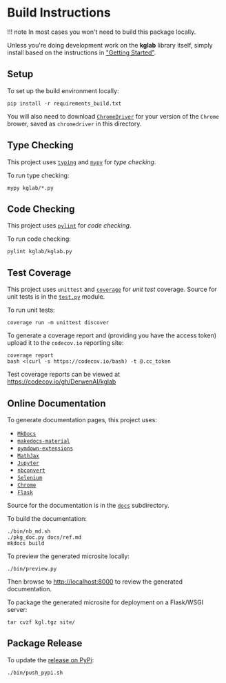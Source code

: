 # Build Instructions

!!! note
    In most cases you won't need to build this package locally.

Unless you're doing development work on the **kglab** library itself,
simply install based on the instructions in
["Getting Started"](https://derwen.ai/docs/kgl/start/).


## Setup

To set up the build environment locally:
```
pip install -r requirements_build.txt
```

You will also need to download
[`ChromeDriver`](https://chromedriver.chromium.org/downloads) 
for your version of the `Chrome` brower, saved as `chromedriver` in this directory.


## Type Checking

This project uses [`typing`](https://docs.python.org/3/library/typing.html)
and [`mypy`](https://mypy.readthedocs.io/) for *type checking*.

To run type checking:
```
mypy kglab/*.py
```


## Code Checking

This project uses [`pylint`](https://www.pylint.org/) for *code checking*.

To run code checking:
```
pylint kglab/kglab.py
```


## Test Coverage

This project uses `unittest` and 
[`coverage`](https://coverage.readthedocs.io/)
for *unit test* coverage. 
Source for unit tests is in the 
[`test.py`](https://github.com/DerwenAI/kglab/blob/main/test.py)
module.

To run unit tests:
```
coverage run -m unittest discover
```

To generate a coverage report and (providing you have the access
token) upload it to the `codecov.io` reporting site:
```
coverage report
bash <(curl -s https://codecov.io/bash) -t @.cc_token
```

Test coverage reports can be viewed at
<https://codecov.io/gh/DerwenAI/kglab>


## Online Documentation

To generate documentation pages, this project uses:

  * [`MkDocs`](https://www.mkdocs.org/)
  * [`makedocs-material`](https://squidfunk.github.io/mkdocs-material/)
  * [`pymdown-extensions`](https://facelessuser.github.io/pymdown-extensions/)
  * [`MathJax`](https://www.mathjax.org/)
  * [`Jupyter`](https://jupyter.org/install)
  * [`nbconvert`](https://nbconvert.readthedocs.io/)
  * [`Selenium`](https://selenium-python.readthedocs.io/)
  * [`Chrome`](https://www.google.com/chrome/)
  * [`Flask`](https://flask.palletsprojects.com/)

Source for the documentation is in the 
[`docs`](https://github.com/DerwenAI/kglab/tree/main/docs)
subdirectory.

To build the documentation:
```
./bin/nb_md.sh
./pkg_doc.py docs/ref.md
mkdocs build
```

To preview the generated microsite locally:
```
./bin/preview.py
```

Then browse to <http://localhost:8000> to review the generated
documentation.

To package the generated microsite for deployment on a
Flask/WSGI server:
```
tar cvzf kgl.tgz site/
```


## Package Release

To update the [release on PyPi](https://pypi.org/project/kglab/):
```
./bin/push_pypi.sh
```
